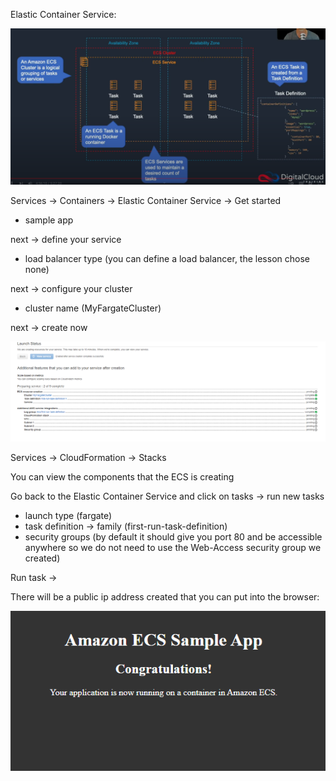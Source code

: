 Elastic Container Service:

![](../Images/DockerContainers.PNG)

Services -> Containers -> Elastic Container Service -> Get started

- sample app

next -> define your service

- load balancer type (you can define a load balancer, the lesson chose none)

next -> configure your cluster
- cluster name (MyFargateCluster)

next -> create now

![](../Images/CreateCluster.PNG)

Services -> CloudFormation -> Stacks

You can view the components that the ECS is creating 

Go back to the Elastic Container Service and click on tasks -> run new tasks

- launch type (fargate)
- task definition -> family (first-run-task-definition)
- security groups (by default it should give you port 80 and be accessible anywhere so we do not need to use the Web-Access security group we created)

Run task ->

There will be a public ip address created that you can put into the browser:

![](../Images/FargateSample.PNG)
